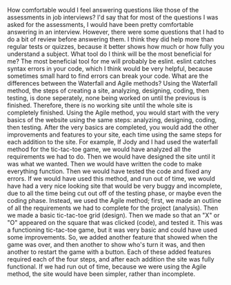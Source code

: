 How comfortable would I feel answering questions like those of the assessments in job interviews? I'd say that for most of the questions I was asked for the assessments, I would have been pretty comfortable answering in an interview. However, there were some questions that I had to do a bit of review before answering them. I think they did help more than regular tests or quizzes, because it better shows how much or how fully you understand a subject.
What tool do I think will be the most beneficial for me? The most beneficial tool for me will probably be eslint. eslint catches syntax errors in your code, which I think would be very helpful, because sometimes small hard to find errors can break your code.
What are the differences between the Waterfall and Agile methods? Using the Waterfall method, the steps of creating a site, analyzing, designing, coding, then testing, is done seperately, none being worked on until the previous is finished. Therefore, there is no working site until the whole site is completely finished. Using the Agile method, you would start with the very basics of the website using the same steps: analyzing, designing, coding, then testing. After the very basics are completed, you would add the other improvements and features to your site, each time using the same steps for each addition to the site. For example, If Jody and I had used the waterfall method for the tic-tac-toe game, we would have analyzed all the requirements we had to do. Then we would have designed the site until it was what we wanted. Then we would have written the code to make everything function. Then we would have tested the code and fixed any errors. If we would have used this method, and run out of time, we would have had a very nice looking site that would be very buggy and incomplete, due to all the time being cut out off of the testing phase, or maybe even the coding phase. Instead, we used the Agile method; first, we made an outline of all the requirements we had to complete for the project (analysis). Then we made a basic tic-tac-toe grid (design). Then we made so that an "X" or "O" appeared on the square that was clicked (code), and tested it. This was a functioning tic-tac-toe game, but it was very basic and could have used some improvements. So, we added another feature that showed when the game was over, and then another to show who's turn it was, and then another to restart the game with a button. Each of these added features required each of the four steps, and after each addition the site was fully functional. If we had run out of time, because we were using the Agile method, the site would have been simpler, rather than incomplete.